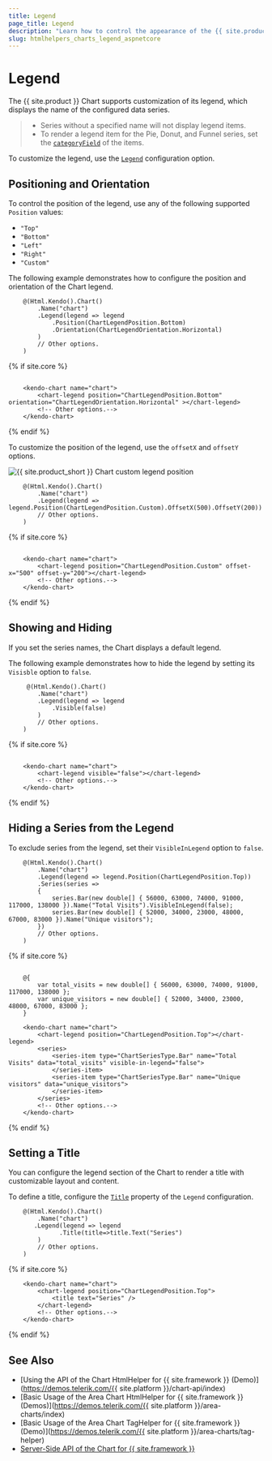 ```yaml
---
title: Legend
page_title: Legend
description: "Learn how to control the appearance of the {{ site.product }} Charts' legend."
slug: htmlhelpers_charts_legend_aspnetcore
---
```


# Legend

The {{ site.product }} Chart supports customization of its legend, which displays the name of the configured data series.

> * Series without a specified name will not display legend items.
> * To render a legend item for the Pie, Donut, and Funnel series, set the [`categoryField`](/api/kendo.mvc.ui.fluent/chartseriesbuilder#categoryfieldsystemstring) of the items.

To customize the legend, use the [`Legend`](/api/kendo.mvc.ui.fluent/chartbuilder#legendsystemaction) configuration option.

## Positioning and Orientation

To control the position of the legend, use any of the following supported `Position` values:

* `"Top"`
* `"Bottom"`
* `"Left"`
* `"Right"`
* `"Custom"`

The following example demonstrates how to configure the position and orientation of the Chart legend.

```HtmlHelper
    @(Html.Kendo().Chart()
        .Name("chart")
        .Legend(legend => legend
            .Position(ChartLegendPosition.Bottom)
            .Orientation(ChartLegendOrientation.Horizontal)
        )
        // Other options.
    )
```
{% if site.core %}
```TagHelper

    <kendo-chart name="chart">
        <chart-legend position="ChartLegendPosition.Bottom" orientation="ChartLegendOrientation.Horizontal" ></chart-legend>
        <!-- Other options.-->
    </kendo-chart>

```
{% endif %}

To customize the position of the legend, use the `offsetX` and `offsetY` options.

![{{ site.product_short }} Chart custom legend position](../images/chart-legend-custom-position.png)

```HtmlHelper
    @(Html.Kendo().Chart()
        .Name("chart")
        .Legend(legend => legend.Position(ChartLegendPosition.Custom).OffsetX(500).OffsetY(200))
        // Other options.
    )
```
{% if site.core %}
```TagHelper

    <kendo-chart name="chart">
        <chart-legend position="ChartLegendPosition.Custom" offset-x="500" offset-y="200"></chart-legend>
        <!-- Other options.-->
    </kendo-chart>

```
{% endif %}

## Showing and Hiding

If you set the series names, the Chart displays a default legend.

The following example demonstrates how to hide the legend by setting its `Visisble` option to `false`.

```HtmlHelper
     @(Html.Kendo().Chart()
        .Name("chart")
        .Legend(legend => legend
            .Visible(false)
        )
        // Other options.
    )
```
{% if site.core %}
```TagHelper

    <kendo-chart name="chart">
        <chart-legend visible="false"></chart-legend>
        <!-- Other options.-->
    </kendo-chart>

```
{% endif %}


## Hiding a Series from the Legend

To exclude series from the legend, set their `VisibleInLegend` option to `false`.

```HtmlHelper
    @(Html.Kendo().Chart()
        .Name("chart")
        .Legend(legend => legend.Position(ChartLegendPosition.Top))
        .Series(series =>
        {
            series.Bar(new double[] { 56000, 63000, 74000, 91000, 117000, 138000 }).Name("Total Visits").VisibleInLegend(false);
            series.Bar(new double[] { 52000, 34000, 23000, 48000, 67000, 83000 }).Name("Unique visitors");
        })
        // Other options.
    )
```
{% if site.core %}
```TagHelper

    @{
        var total_visits = new double[] { 56000, 63000, 74000, 91000, 117000, 138000 };
        var unique_visitors = new double[] { 52000, 34000, 23000, 48000, 67000, 83000 };
    }

    <kendo-chart name="chart">
        <chart-legend position="ChartLegendPosition.Top"></chart-legend>
        <series>
            <series-item type="ChartSeriesType.Bar" name="Total Visits" data="total_visits" visible-in-legend="false">
            </series-item>
            <series-item type="ChartSeriesType.Bar" name="Unique visitors" data="unique_visitors">
            </series-item>
        </series>
        <!-- Other options.-->
    </kendo-chart>

```
{% endif %}

## Setting a Title

You can configure the legend section of the Chart to render a title with customizable layout and content.

To define a title, configure the [`Title`](/api/kendo.mvc.ui.fluent/chartlegendsettingsbuilder#titlesystemaction) property of the `Legend` configuration.

```HtmlHelper
    @(Html.Kendo().Chart()
        .Name("chart")
       .Legend(legend => legend
              .Title(title=>title.Text("Series")
        )
        // Other options.
    )
```
{% if site.core %}
```TagHelper
    <kendo-chart name="chart">
        <chart-legend position="ChartLegendPosition.Top">
            <title text="Series" />
        </chart-legend>
        <!-- Other options.-->
    </kendo-chart>
```
{% endif %}

## See Also

* [Using the API of the Chart HtmlHelper for {{ site.framework }} (Demo)](https://demos.telerik.com/{{ site.platform }}/chart-api/index)
* [Basic Usage of the Area Chart HtmlHelper for {{ site.framework }} (Demos)](https://demos.telerik.com/{{ site.platform }}/area-charts/index)
* [Basic Usage of the Area Chart TagHelper for {{ site.framework }} (Demo)](https://demos.telerik.com/{{ site.platform }}/area-charts/tag-helper)
* [Server-Side API of the Chart for {{ site.framework }}](/api/chart)
